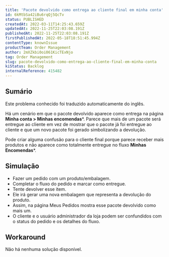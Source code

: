 ```yaml
---
title: 'Pacote devolvido como entrega ao cliente final em minha conta'
id: 6kMtbSa42iBu6rqQj5QcTv
status: PUBLISHED
createdAt: 2022-03-11T14:25:43.659Z
updatedAt: 2022-11-25T22:03:08.191Z
publishedAt: 2022-11-25T22:03:08.191Z
firstPublishedAt: 2022-05-18T18:51:45.994Z
contentType: knownIssue
productTeam: Order Management
author: 2mXZkbi0oi061KicTExNjo
tag: Order Management
slug: pacote-devolvido-como-entrega-ao-cliente-final-em-minha-conta
kiStatus: Backlog
internalReference: 415482
---
```


## Sumário

<div class="alert alert-info">
  <p>Este problema conhecido foi traduzido automaticamente do inglês.</p>
</div>


Há um cenário em que o pacote devolvido aparece como entrega na página **Minha conta > Minhas encomendas***. Parece que mais de um pacote será entregue ao cliente em vez de mostrar que o pacote já foi entregue ao cliente e que um novo pacote foi gerado simbolizando a devolução.

Pode criar alguma confusão para o cliente final porque parece receber mais produtos e não aparece como totalmente entregue no fluxo **Minhas Encomendas***.



## Simulação



- Fazer um pedido com um produto/embalagem.
- Completar o fluxo do pedido e marcar como entregue.
- Tente devolver esse item.
- Ele irá gerar uma nova embalagem que representa a devolução do produto.
- Assim, na página Meus Pedidos mostra esse pacote devolvido como mais um.
- O cliente e o usuário administrador da loja podem ser confundidos com o status do pedido e os detalhes do fluxo.


## Workaround


Não há nenhuma solução disponível.

